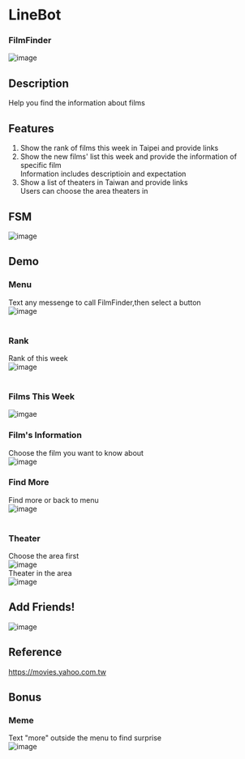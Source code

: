 # LineBot

### FilmFinder
![image](https://www.erinartscentre.com/content/uploads/2022/02/2ATHYW0-1038x778-1.jpg)

## Description

Help you find the information about films

## Features

1. Show the rank of films this week in Taipei and provide links
2. Show the new films' list this week and provide the information of specific film <br />
   Information includes descriptioin and expectation
3. Show a list of theaters in Taiwan and provide links <br />
   Users can choose the area theaters in 

## FSM
![image](https://raw.githubusercontent.com/Swagggggger/LineBot/img/FSM.png)
## Demo
### Menu
Text any messenge to call FilmFinder,then select a button <br />
![image](https://raw.githubusercontent.com/Swagggggger/LineBot/img/menu.png) <br /><br />
### Rank
Rank of this week <br />
![image](https://raw.githubusercontent.com/Swagggggger/LineBot/img/rank.png) <br /><br />
### Films This Week
![imgae](https://raw.githubusercontent.com/Swagggggger/LineBot/img/movieinfo.png)
### Film's Information
Choose the film you want to know about <br />
![image](https://raw.githubusercontent.com/Swagggggger/LineBot/img/moviedetail.png)
### Find More
Find more or back to menu <br />
![image](https://raw.githubusercontent.com/Swagggggger/LineBot/img/findmore.png) <br /><br />
### Theater
Choose the area first <br />
![image](https://raw.githubusercontent.com/Swagggggger/LineBot/img/theater.png) <br />
Theater in the area <br />
![image](https://raw.githubusercontent.com/Swagggggger/LineBot/img/theaterdeatail.png)

## Add Friends!
![image](https://raw.githubusercontent.com/Swagggggger/LineBot/img/QRcode.png) 
## Reference
https://movies.yahoo.com.tw
## Bonus
### Meme
Text "more" outside the menu to find surprise <br />
![image](https://raw.githubusercontent.com/Swagggggger/LineBot/img/more.png)
